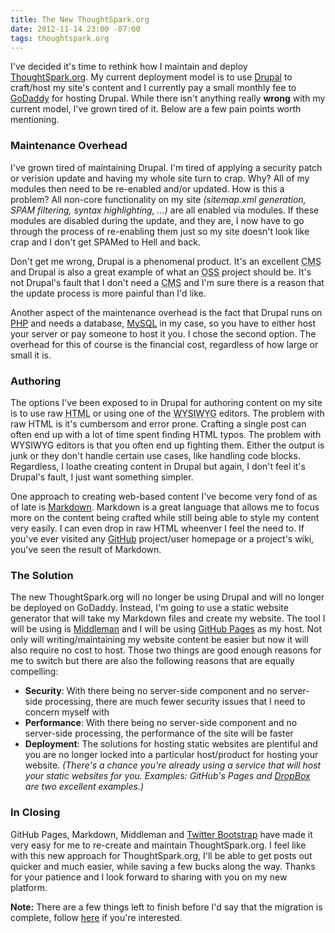 ```yaml
---
title: The New ThoughtSpark.org
date: 2012-11-14 23:00 -07:00
tags: thoughtspark.org
---
```


I've decided it's time to rethink how I maintain and deploy [ThoughtSpark.org](http://www.thoughtspark.org).  My
current deployment model is to use [Drupal](http://drupal.org) to craft/host my site's content and I currently
pay a small monthly fee to [GoDaddy](http://www.godaddy.com) for hosting Drupal.  While there isn't anything
really **wrong** with my current model, I've grown tired of it.  Below are a few pain points worth mentioning.

### Maintenance Overhead
I've grown tired of maintaining Drupal.  I'm tired of applying a security patch or verision update and having my
whole site turn to crap.  Why?  All of my modules then need to be re-enabled and/or updated.  How is this a
problem?  All non-core functionality on my site *(sitemap.xml generation, SPAM filtering, syntax highlighting, ...)*
are all enabled via modules.  If these modules are disabled during the update, and they are, I now have to go through
the process of re-enabling them just so my site doesn't look like crap and I don't get SPAMed to Hell and back.

Don't get me wrong, Drupal is a phenomenal product.  It's an excellent
<abbr title="Content Management System">CMS</abbr> and Drupal is also a great example of what an
<abbr title="Open Source Software">OSS</abbr> project should be.  It's not Drupal's fault that I don't need a
<abbr title="Content Management System">CMS</abbr> and I'm sure there is a reason that the update process is more
painful than I'd like.

Another aspect of the maintenance overhead is the fact that Drupal runs on [PHP](http://php.net) and needs a
database, [MySQL](http://www.mysql.com) in my case, so you have to either host your server or pay someone to host it
you.  I chose the second option.  The overhead for this of course is the financial cost, regardless of how large or
small it is.

### Authoring
The options I've been exposed to in Drupal for authoring content on my site is to use raw
<abbr title="HyperText Markup Language">HTML</abbr> or using one of the
<abbr title="What You See Is What You Get">WYSIWYG</abbr> editors.  The problem with raw HTML is it's cumbersom and
error prone.  Crafting a single post can often end up with a lot of time spent finding HTML typos.  The problem with
WYSIWYG editors is that you often end up fighting them.  Either the output is junk or they don't handle certain use
cases, like handling code blocks.  Regardless, I loathe creating content in Drupal but again, I don't feel it's
Drupal's fault, I just want something simpler.

One approach to creating web-based content I've become very fond of as of late is
[Markdown](http://daringfireball.net/projects/markdown/).  Markdown is a great language that allows me to focus more
on the content being crafted while still being able to style my content very easily.  I can even drop in raw HTML
wheenver I feel the need to.  If you've ever visited any [GitHub](https://www.github.com) project/user homepage or
a project's wiki, you've seen the result of Markdown.

### The Solution
The new ThoughtSpark.org will no longer be using Drupal and will no longer be deployed on GoDaddy.  Instead, I'm going
to use a static website generator that will take my Markdown files and create my website.  The tool I will be using is
[Middleman](http://www.middlemanapp.com) and I will be using [GitHub Pages](http://pages.github.com/) as my host.  Not
only will writing/maintaining my website content be easier but now it will also require no cost to host.  Those two
things are good enough reasons for me to switch but there are also the following reasons that are equally compelling:

* **Security**: With there being no server-side component and no server-side processing, there are much fewer security
issues that I need to concern myself with
* **Performance**: With there being no server-side component and no server-side processing, the performance of the site
will be faster
* **Deployment**: The solutions for hosting static websites are plentiful and you are no longer locked into a
particular host/product for hosting your website.  *(There's a chance you're already using a
service that will host your static websites for you.  Examples: GitHub's Pages and 
[DropBox](http://www.dropboxwiki.com/Hosting_Websites_with_Dropbox) are two excellent examples.)*

### In Closing
GitHub Pages, Markdown, Middleman and [Twitter Bootstrap](http://twitter.github.com/bootstrap/) have made it very easy
for me to re-create and maintain ThoughtSpark.org.  I feel like with this new approach for ThoughtSpark.org, I'll be
able to get posts out quicker and much easier, while saving a few bucks along the way.  Thanks for your patience and I
look forward to sharing with you on my new platform.

**Note:** There are a few things left to finish before I'd say that the migration is complete, follow
[here](https://github.com/whitlockjc/thoughtspark.org/issues/1) if you're interested.
